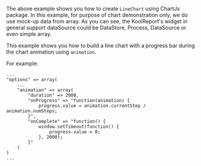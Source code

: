 The above example shows you how to create `LineChart` using ChartJs package. In this example, for purpose of chart demonstration only, we do use mock-up data from array. As you can see, the KoolReport's widget in general support dataSource could be DataStore, Process, DataSource or even simple array.

This example shows you how to build a line chart with a progress bar during the chart animation using `animation`.

For example:

    ... 
    "options" => array(
        ...
        "animation" => array(
            "duration" => 2000,
            "onProgress" => "function(animation) {
                progress.value = animation.currentStep / animation.numSteps;
            }",
            "onComplete" => "function() {
                window.setTimeout(function() {
                    progress.value = 0;
                }, 2000);
            }"
        )
    )
    ...